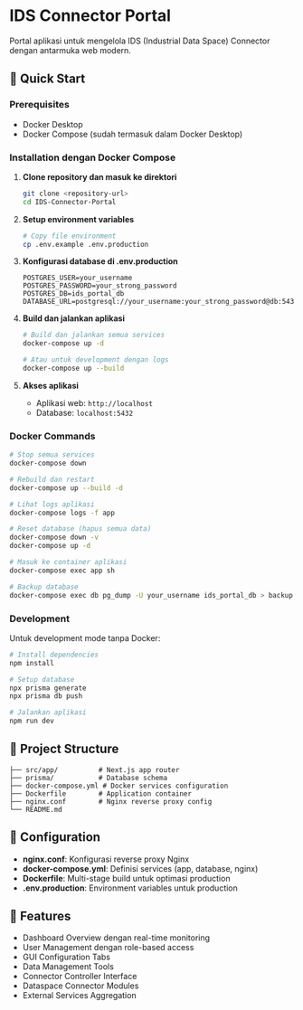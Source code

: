 # IDS Connector Portal

Portal aplikasi untuk mengelola IDS (Industrial Data Space) Connector dengan antarmuka web modern.

## 🚀 Quick Start

### Prerequisites
- Docker Desktop
- Docker Compose (sudah termasuk dalam Docker Desktop)

### Installation dengan Docker Compose

1. **Clone repository dan masuk ke direktori**
   ```bash
   git clone <repository-url>
   cd IDS-Connector-Portal
   ```

2. **Setup environment variables**
   ```bash
   # Copy file environment
   cp .env.example .env.production
   ```

3. **Konfigurasi database di .env.production**
   ```env
   POSTGRES_USER=your_username
   POSTGRES_PASSWORD=your_strong_password
   POSTGRES_DB=ids_portal_db
   DATABASE_URL=postgresql://your_username:your_strong_password@db:5432/ids_portal_db
   ```

4. **Build dan jalankan aplikasi**
   ```bash
   # Build dan jalankan semua services
   docker-compose up -d

   # Atau untuk development dengan logs
   docker-compose up --build
   ```

5. **Akses aplikasi**
   - Aplikasi web: `http://localhost`
   - Database: `localhost:5432`

### Docker Commands

```bash
# Stop semua services
docker-compose down

# Rebuild dan restart
docker-compose up --build -d

# Lihat logs aplikasi
docker-compose logs -f app

# Reset database (hapus semua data)
docker-compose down -v
docker-compose up -d

# Masuk ke container aplikasi
docker-compose exec app sh

# Backup database
docker-compose exec db pg_dump -U your_username ids_portal_db > backup.sql
```

### Development

Untuk development mode tanpa Docker:

```bash
# Install dependencies
npm install

# Setup database
npx prisma generate
npx prisma db push

# Jalankan aplikasi
npm run dev
```

## 📁 Project Structure

```
├── src/app/          # Next.js app router
├── prisma/           # Database schema
├── docker-compose.yml # Docker services configuration
├── Dockerfile        # Application container
├── nginx.conf        # Nginx reverse proxy config
└── README.md
```

## 🔧 Configuration

- **nginx.conf**: Konfigurasi reverse proxy Nginx
- **docker-compose.yml**: Definisi services (app, database, nginx)
- **Dockerfile**: Multi-stage build untuk optimasi production
- **.env.production**: Environment variables untuk production

## 📝 Features

- Dashboard Overview dengan real-time monitoring
- User Management dengan role-based access
- GUI Configuration Tabs
- Data Management Tools
- Connector Controller Interface
- Dataspace Connector Modules
- External Services Aggregation
